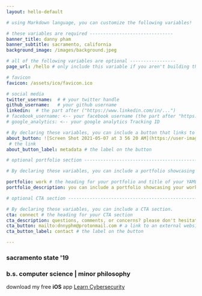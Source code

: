 ```yaml
---
layout: hello-default

# using Markdown language, you can customize the following variables!

# these variables are required -------------------------------
banner_title: danny pham
banner_subtitle: sacramento, california
background_image: /images/background.jpeg

# all of the following variables are optional -----------------
page_url: /hello # only include this variable if you aren't building the page to your primary domain

# favicon
favicon: /assets/ico/favicon.ico

# social media
twitter_username:  # # your twitter handle
github_username:   # your github username
linkedin:  # the part after ("https://www.linkedin.com/in/...")
# facebook_username: <-- your facebook username (the part after "https://www.facebook.com/...")
# google_analytics: <-- your google analytics Tracking ID

# By declaring these variables, you can include a button that links to an external website or to media.
about_button: ![Screen Shot 2021-05-07 at 3 56 20 AM](https://user-images.githubusercontent.com/47507364/117806066-a86e0180-b20e-11eb-9f3b-a31a1fbdd579.png)
 # the link
about_button_label: metadata # the label on the button

# optional portfolio section ------------------------------------------

# By declaring these variables, you can include a portfolio showcasing your work and organize your portfolio's items into a custom layout, all without adding any CSS. In addition, you must 1) create an HTML file in the_includes folder for each project with the text you'd like to display, and 2) create a YAML file in the _data folder describing the order in which each project should be shown and categorized. See `/includes/example.html` and `/_data/work.yml` for examples.

portfolio: work # the heading for your portfolio and title of your YAML file
portfolio_description: you can include a portfolio showcasing your work and organize your portfolio's items into a custom layout, all without adding any CSS. # a description to be desplayed below the heading and above the content

# optional CTA section --------------------------------------------------

# By declaring these variables, you can include a CTA section.
cta: connect # the heading for your CTA section
cta_description: questions, comments, or concerns? please don't hesitate to reach out. # a description to be desplayed below the heading and above the content
cta_button: mailto:dnnyphm@protonmail.com # a link to an external website or to media
cta_button_label: contact # the label on the button

---			
```

[//]: # (write a bit about yourself here)
### sacramento state '19  

### b.s. computer science | minor philosophy

download my free **iOS** app [Learn Cybersecurity](https://apps.apple.com/us/app/learn-cybersecurity/id1556509824)
